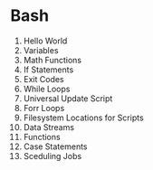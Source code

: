 # Bash

01. Hello World
02. Variables
03. Math Functions
04. If Statements
05. Exit Codes
06. While Loops
07. Universal Update Script
08. Forr Loops
09. Filesystem Locations for Scripts
10. Data Streams
11. Functions
12. Case Statements
13. Sceduling Jobs
